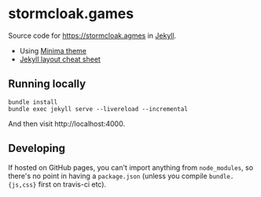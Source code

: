 stormcloak.games
================

Source code for https://stormcloak.agmes in [Jekyll](https://jekyllrb.com/).

* Using [Minima theme](https://github.com/jekyll/minima)
* [Jekyll layout cheat sheet](https://devhints.io/jekyll)

## Running locally

```
bundle install
bundle exec jekyll serve --livereload --incremental
```

And then visit http://localhost:4000.

## Developing

If hosted on GitHub pages, you can't import anything from `node_modules`, so there's no point in having
a `package.json` (unless you compile `bundle.{js,css}` first on travis-ci etc).
